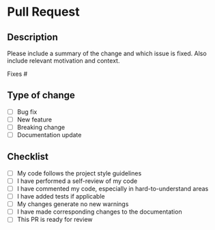 # Pull Request

## Description

Please include a summary of the change and which issue is fixed. Also include relevant motivation and context.

Fixes #

## Type of change

- [ ] Bug fix
- [ ] New feature
- [ ] Breaking change
- [ ] Documentation update

## Checklist

- [ ] My code follows the project style guidelines
- [ ] I have performed a self-review of my code
- [ ] I have commented my code, especially in hard-to-understand areas
- [ ] I have added tests if applicable
- [ ] My changes generate no new warnings
- [ ] I have made corresponding changes to the documentation
- [ ] This PR is ready for review
